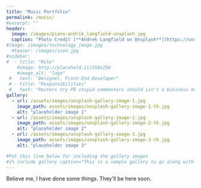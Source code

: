 ```yaml
---
title: "Music Portfolio"
permalink: /music/
#excerpt: ""
header:
  image: /images/piano-andrik_langfield-unsplash.jpg
  caption: "Photo Credit [**Andrek Langfield on Unsplash**](https://unsplash.com)"
#image: /images/technology_image.jpg
  #teaser: /images/icon.jpg
#sidebar:
#  - title: "Role"
    #image: http://placehold.it/350x250
    #image_alt: "logo"
 #   text: "Designer, Front-End Developer"
 # - title: "Responsibilities"
 #   text: "Reuters try PR stupid commenters should isn't a business model"
gallery:
  - url: /assets/images/unsplash-gallery-image-1.jpg
    image_path: assets/images/unsplash-gallery-image-1-th.jpg
    alt: "placeholder image 1"
  - url: /assets/images/unsplash-gallery-image-2.jpg
    image_path: assets/images/unsplash-gallery-image-2-th.jpg
    alt: "placeholder image 2"
  - url: /assets/images/unsplash-gallery-image-3.jpg
    image_path: assets/images/unsplash-gallery-image-3-th.jpg
    alt: "placeholder image 3"

#Put this line below for including the gallery images
#{% include gallery caption="This is a sample gallery to go along with this case study." %}
---
```


Believe me, I have done some things.  They'll be here soon.

